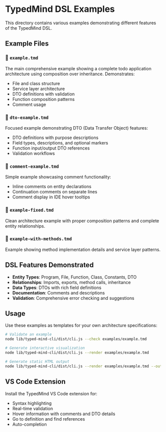 # TypedMind DSL Examples

This directory contains various examples demonstrating different features of the TypedMind DSL.

## Example Files

### 📁 `example.tmd`
The main comprehensive example showing a complete todo application architecture using composition over inheritance. Demonstrates:
- File and class structure
- Service layer architecture  
- DTO definitions with validation
- Function composition patterns
- Comment usage

### 📁 `dto-example.tmd`
Focused example demonstrating DTO (Data Transfer Object) features:
- DTO definitions with purpose descriptions
- Field types, descriptions, and optional markers
- Function input/output DTO references
- Validation workflows

### 📁 `comment-example.tmd`
Simple example showcasing comment functionality:
- Inline comments on entity declarations
- Continuation comments on separate lines
- Comment display in IDE hover tooltips

### 📁 `example-fixed.tmd`
Clean architecture example with proper composition patterns and complete entity relationships.

### 📁 `example-with-methods.tmd`
Example showing method implementation details and service layer patterns.

## DSL Features Demonstrated

- **Entity Types**: Program, File, Function, Class, Constants, DTO
- **Relationships**: Imports, exports, method calls, inheritance
- **Data Types**: DTOs with rich field definitions
- **Documentation**: Comments and descriptions
- **Validation**: Comprehensive error checking and suggestions

## Usage

Use these examples as templates for your own architecture specifications:

```bash
# Validate an example
node lib/typed-mind-cli/dist/cli.js --check examples/example.tmd

# Generate interactive visualization
node lib/typed-mind-cli/dist/cli.js --render examples/example.tmd

# Generate static HTML output
node lib/typed-mind-cli/dist/cli.js --render examples/example.tmd --output my-architecture.html
```

## VS Code Extension

Install the TypedMind VS Code extension for:
- Syntax highlighting
- Real-time validation
- Hover information with comments and DTO details
- Go to definition and find references
- Auto-completion